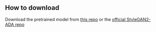 ## How to download

Download the pretrained model from [this repo](https://github.com/justinpinkney/awesome-pretrained-stylegan2) or the
[official StyleGAN2-ADA repo](https://github.com/NVlabs/stylegan2-ada-pytorch)

